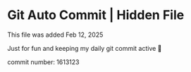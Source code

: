 # Git Auto Commit | Hidden File

This file was added Feb 12, 2025

Just for fun and keeping my daily git commit active 🤪

commit number: 1613123
